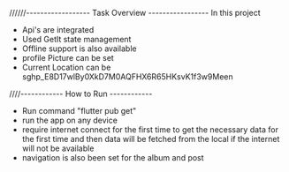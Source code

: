 //////------------------ Task Overview -----------------
In this project 
 - Api's are integrated
 - Used GetIt state management
 - Offline support is also available
 - profile Picture can be set
 - Current Location can be s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een

////------------ How to Run ------------
 - Run command "flutter pub get"
 - run the app on any device
 - require internet connect for the first time to get the necessary data for the first time and then data will be fetched from the local if the internet will not be available
 - navigation is also been set for the album and post  
